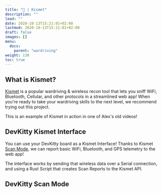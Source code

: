 ```yaml
---
title: "📡 | Kismet"
description: ""
lead: ""
date: 2020-10-13T15:21:01+02:00
lastmod: 2020-10-13T15:21:01+02:00
draft: false
images: []
menu:
  docs:
    parent: "wardriving"
weight: 130
toc: true
---
```

## What is Kismet?
[Kismet]() is a popular wardriving & wireless recon tool that lets you sniff WiFi, Bluetooth, Cellular, and other protocols in a streamlined web app!  When you're ready to take your wardriving skills to the next level, we recommend trying out this project.

<!-- video here -->

This is an example of Kismet in action in one of Alex's old videos!

## DevKitty Kismet Interface
You can use your DevKitty board as a Kismet Interface!  Thanks to Kismet [Scan Mode](), we can report basic WiFi, Bluetooth, and GPS telemetry to the web app!  

The interface works by sending that wireless data over a Serial connection, and using a Rust Script that creates Scan Reports to the Kismet API.

## DevKitty Scan Mode